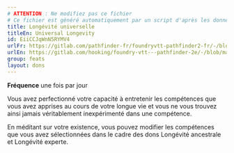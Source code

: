 ```yaml
---
# ATTENTION : Ne modifiez pas ce fichier
# Ce fichier est généré automatiquement par un script d'après les données du module Foundry VTT officiel et de sa traduction
title: Longévité universelle
titleEn: Universal Longevity
id: EiiCCJqWnN5RYMV4
urlFr: https://gitlab.com/pathfinder-fr/foundryvtt-pathfinder2-fr/-/blob/master/data/feats/EiiCCJqWnN5RYMV4.htm
urlEn: https://gitlab.com/hooking/foundry-vtt---pathfinder-2e/-/blob/master/packs/data/feats.db/universal-longevity.json
group: feats
layout: dons
---
```

**Fréquence** une fois par jour

Vous avez perfectionné votre capacité à entretenir les compétences que vous avez apprises au cours de votre longue vie et vous ne vous trouvez ainsi jamais véritablement inexpérimenté dans une compétence.

En méditant sur votre existence, vous pouvez modifier les compétences que vous avez sélectionnées dans le cadre des dons Longévité ancestrale et Longévité experte.



